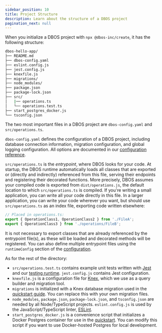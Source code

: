```yaml
---
sidebar_position: 10
title: Project Structure
description: Learn about the structure of a DBOS project
pagination_next: null
---
```


When you initialize a DBOS project with `npx @dbos-inc/create`, it has the following structure:

```bash
dbos-hello-app/
├── README.md
├── dbos-config.yaml
├── eslint.config.js
├── jest.config.js
├── knexfile.js
├── migrations/
├── node_modules/
├── package.json
├── package-lock.json
├── src/
│   |── operations.ts
│   └── operations.test.ts
├── start_postgres_docker.js
└── tsconfig.json
```

The two most important files in a DBOS project are `dbos-config.yaml` and `src/operations.ts`.

`dbos-config.yaml` defines the configuration of a DBOS project, including database connection information, migration configuration, and global logging configuration.
All options are documented in our [configuration reference](../../reference/configuration).

`src/operations.ts` is the _entrypoint_, where DBOS looks for your code.
At startup, the DBOS runtime automatically loads all classes that are exported or (directly and indirectly) referenced from this file, serving their endpoints and registering their decorated functions.
More precisely, DBOS assumes your compiled code is exported from `dist/operations.js`, the default location to which `src/operations.ts` is compiled.
If you're writing a small application, you can write all your code directly in this file.
In a larger application, you can write your code wherever you want, but should use `src/operations.ts` as an index file, exporting code written elsewhere:
```typescript
// Placed in operations.ts:
export { OperationClass1, OperationClass2 } from './FileA';
export { OperationClass3 } from './operations/FileB';
```
It is not necessary to export classes that are already referenced by the entrypoint file(s), as these will be loaded and decorated methods will be registered.
You can also define multiple entrypoint files using the `runtimeConfig` section of the [configuration](../../reference/configuration#runtime).

As for the rest of the directory:

- `src/operations.test.ts` contains example unit tests written with [Jest](https://jestjs.io/) and our [testing runtime](./testing-tutorial.md). `jest.config.js` contains Jest configuration.
- `knexfile.js` is a configuration file for [Knex](https://knexjs.org), which we use as a query builder and migration tool.
- `migrations` is initialized with a Knex database migration used in the [quickstart guide](../../../quickstart).  You can replace this with your own migration files.
- `node_modules`, `package.json`, `package-lock.json`, and `tsconfig.json` are needed by all Node/TypeScript projects. `eslint.config.js` is used by the JavaScript/TypeScript linter, [ESLint](https://eslint.org/).
- `start_postgres_docker.js` is a convenience script that initializes a Docker Postgres container for use in the [quickstart](../../../quickstart). You can modify this script if you want to use Docker-hosted Postgres for local development.
